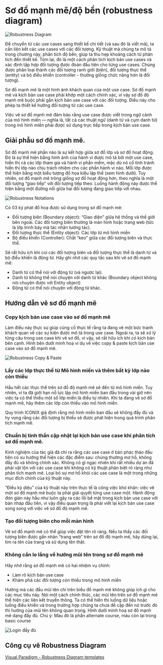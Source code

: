 # Sơ đồ mạnh mẽ/độ bền (robustness diagram)
![Robustness Diagram](/images/Robustness-Analysis.png)

Để chuyển từ các use cases sang thiết kế chi tiết (và sau đó là viết mã), ta cần liên kết các use cases với các đối tượng. Kỹ thuật mà chúng ta mô tả trong chương này, phân tích độ bền, giúp ta thu hẹp khoảng cách từ phân tích đến thiết kế. Tóm lại, đó là một cách phân tích kịch bản use cases và xác định tập hợp đối tượng được đoán đầu tiên cho từng use cases. Chúng được phân loại thành các đối tượng ranh giới (biên), đối tượng thực thể (entity) và bộ điều khiển (controller - thường giống chức năng hơn là đối tượng).

Sơ đồ mạnh mẽ là một hình ảnh khách quan của một use case. Sơ đồ mạnh mẽ và kịch bản use case phải khớp một cách chính xác, vì vậy sơ đồ độ mạnh mẽ buộc phải gắn kịch bản use case với các đối tượng. Điều này cho phép ta thiết kế hướng đối tượng từ các use case.

Việc vẽ sơ đồ mạnh mẽ đảm bảo rằng use case được viết trong ngữ cảnh của mô hình miền — nghĩa là, tất cả các thuật ngữ (danh từ và cụm danh từ) trong mô hình miền phải được sử dụng trực tiếp trong kịch bản use case.

## Giải phẫu sơ đồ mạnh mẽ.
Sơ đồ mạnh mẽ phần nào là sự kết hợp giữa sơ đồ lớp và sơ đồ hoạt động. Đó là sự thể hiện bằng hình ảnh của hành vi được mô tả bởi một use case, hiển thị cả các lớp tham gia và hành vi phần mềm, mặc dù nó cố tình tránh hiển thị lớp nào chịu trách nhiệm cho các phần hành vi nào. Mỗi lớp được thể hiện bằng một biểu tượng đồ họa kiểu lập thể (xem hình dưới). Tuy nhiên, sơ đồ mạnh mẽ trông giống sơ đồ hoạt động hơn, theo nghĩa là một đối tượng “giao tiếp” với đối tượng tiếp theo. Luồng hành động này được thể hiện bằng một đường nối giữa hai đối tượng đang giao tiếp với nhau.

![Robustness Notations](/images/Robustness-notations.png)

Có 03 ký phát đồ hoạ được sử dụng trong sơ đồ mạnh mẽ:
- Đối tượng biên (Boundary object): “Giao diện” giữa hệ thống và thế giới bên ngoài. Các đối tượng biên thường là màn hình hoặc trang web (tức là lớp trình bày mà tác nhân tương tác).
- Đối tượng thực thể (Entity object): Các lớp từ mô hình miền
- Bộ điều khiển (Controller): Chất “keo” giữa các đối tượng biên và thực thể.

Sẽ rất hữu ích khi coi các đối tượng biên và đối tượng thực thể là danh từ và bộ điều khiển là động từ. Hãy ghi nhớ các quy tắc sau khi vẽ sơ đồ mạnh mẽ:
- Danh từ có thể nói với động từ (và ngược lại).
- Danh từ không thể nói chuyện với danh từ khác (Boundary object không nói chuyện được với Entity object)
- Động từ có thể nói chuyện với động từ khác.

## Hướng dẫn vẽ sơ đồ mạnh mẽ
### Copy kịch bản use case vào sơ đồ mạnh mẽ
Làm điều này thực sự giúp củng cố thực tế rằng ta đang vẽ một bức tranh khách quan về các sự kiện được mô tả trong use case. Ngoài ra, ta sẽ xử lý từng câu trong use case khi vẽ sơ đồ, vì vậy, sẽ rất hữu ích khi có kịch bản bên cạnh. Hình bên dưới minh hoạ ví dụ về việc copy & paste kịch bản use case vào sơ đồ mạnh mẽ.

![Robustness Copy & Paste](/images/robustness-copy-paste.png)

### Lấy các lớp thực thể từ Mô hình miền và thêm bất kỳ lớp nào còn thiếu

Hầu hết các thực thể trên sơ đồ độ mạnh mẽ sẽ đến từ mô hình miền. Tuy nhiên, vì ta đã giới hạn nỗ lực lập mô hình miền ban đầu trong vài giờ nên việc ta có thể thiếu một số lớp miền là điều tự nhiên. Khi ta đang vẽ sơ đồ mạnh mẽ, hãy thêm các lớp còn thiếu vào mô hình miền.

Quy trình ICONIX giả định rằng mô hình miền ban đầu sẽ không đầy đủ và hy vọng rằng các đối tượng bị thiếu sẽ được phát hiện trong quá trình phân tích mạnh mẽ.

### Chuẩn bị tinh thần cập nhật lại kịch bản use case khi phân tích sơ đồ mạnh mẽ.
Kinh nghiệm của tác giả đã chỉ ra rằng các use case ở bản phác thảo đầu tiên có xu hướng thể hiện các đặc điểm sau: chúng thường mơ hồ, không đầy đủ và không chính xác. Không có gì ngạc nhiên khi rất nhiều dự án đã phải vật lộn với các use case khi không có kỹ thuật phân biệt rõ ràng như phân tích mạnh mẽ. Loại bỏ sự mơ hồ khỏi các use case là một trong những mục đích chính của kỹ thuật này.

“Điều kỳ diệu” của kỹ thuật này trên thực tế là công việc khó khăn: việc vẽ một sơ đồ mạnh mẽ buộc ta phải giải quyết từng use case một. Hành động đơn giản này hầu như luôn gây ra các lỗi bề mặt trong kịch bản use case với bản nháp đầu tiên, vì vậy điều quan trọng là phải viết lại kịch bản use case song song với việc vẽ sơ đồ độ mạnh mẽ.

### Tạo đối tượng biên cho mỗi màn hình
Vẽ sơ đồ mạnh mẽ có thể giúp việc đặt tên rõ ràng. Nếu ta thấy các đối tượng biên được gắn nhãn “trang web” trên sơ đồ độ mạnh mẽ, hãy dừng lại, tìm ra tên của trang và sử dụng tên thật.

### Không cần lo lắng về hướng mũi tên trong sơ đồ mạnh mẽ
Hãy nhớ rằng sơ đồ mạnh mẽ có hai nhiệm vụ chính:
- Làm rõ kịch bản use case
- Khám phá các đối tượng còn thiếu trong mô hình miền

Hướng mà các đầu mũi tên chỉ trên biểu đồ mạnh mẽ không giúp ích gì cho các mục tiêu này. Nói một cách chính thức, các mũi tên trên sơ đồ mạnh mẽ thể hiện các liên kết truyền thông. Ta có thể hiển thị luồng dữ liệu hoặc luồng điều khiển và trong trường hợp chúng ta chưa đề cập đến nó trước đó thì hướng của mũi tên không quan trọng. Hình dưới minh hoạ sơ đồ mạnh mẽ dạng đầy đủ. Chú ý: Màu đỏ là phần alternate course, màu còn lại trong basic course

![Login đầy đủ](/images/login-full.png)









## Công cụ vẽ Robustness Diagram
[Visual Paradigm - Robustness Diagram templates](https://online.visual-paradigm.com/diagrams/templates/robustness-diagram/)